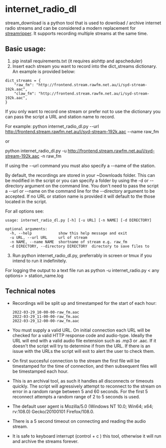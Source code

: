 # internet_radio_dl

stream_download is a python tool that is used to download / archive internet radio streams and can be considered a modern replacement for [streamripper](http://streamripper.sourceforge.net/). It supports recording multiple streams at the same time.

## Basic usage:

1. pip install requirements.txt (it requires aiohttp and apscheduler)
2. Insert each stream you want to record into the dict_streams dictionary. An example is provided below:

```
dict_streams = {
    "raw_fm": "http://frontend.stream.rawfm.net.au/i/syd-stream-192k.aac",
    "claw_fm": "http://frontend.stream.rawfm.net.au/i/syd-stream-192k.aac",
}
```

If you only want to record one stream or prefer not to use the dictionary you can pass the script a URL and station name to record.

For example: python internet_radio_dl.py --url http://frontend.stream.rawfm.net.au/i/syd-stream-192k.aac --name raw_fm

or

python internet_radio_dl.py -u http://frontend.stream.rawfm.net.au/i/syd-stream-192k.aac -n raw_fm

If using the --url command you must also specify a --name of the station.

By default, the recordings are stored in your ~Downloads folder. This can be modified in the script or you can specify a folder by using the -d or --directory argument on the command line. You don't need to pass the script a --url or --name on the command line for the --directory argument to be accepted. If no URL or station name is provided it will default to the those located in the script.

For all options see:
```
usage: internet_radio_dl.py [-h] [-u URL] [-n NAME] [-d DIRECTORY]

optional arguments:
  -h, --help            show this help message and exit
  -u URL, --url URL     url of stream
  -n NAME, --name NAME  shortname of stream e.g. raw_fm
  -d DIRECTORY, --directory DIRECTORY  directory to save files to
```

3. Run python internet_radio_dl.py, preferrably in screen or tmux if you intend to run it indefinitely.

For logging the output to a text file run as python -u internet_radio.py < any options> > station_name.log 

## Technical notes

* Recordings will be split up and timestamped for the start of each hour:
  ```
  2022-03-29_10-00-00-raw_fm.aac
  2022-03-29_11-00-00-raw_fm.aac
  2022-03-29_12-00-00-raw_fm.aac
  ```

* You must supply a valid URL. On initial connection each URL will be checked for a valid HTTP response code and audio-type. Ideally the URL will end with a valid audio file extension such as .mp3 or .aac. If it doesn't the script will try to determine if from the URL. If there is an issue with the URLs the script will exit to alert the user to check them.
* On first succesful connection to the stream the first file will be timestamped for the time of connection, and then subsequent files will be timestamped each hour.
* This is an archival tool, as such it handles all disconnects or timeouts quickly. The script will agressively attempt to reconnect to the stream on error in a random range between 5 and 60 seconds. For the first 5 reconnect attempts a random range of 2 to 5 seconds is used.
* The default user agent is Mozilla/5.0 (Windows NT 10.0; Win64; x64; rv:108.0) Gecko/20100101 Firefox/108.0.
* There is a 5 second timeout on connecting and reading the audio stream.
* It is safe to keyboard interrupt (control + c ) this tool, otherwise it will run and archive the streams forever.
